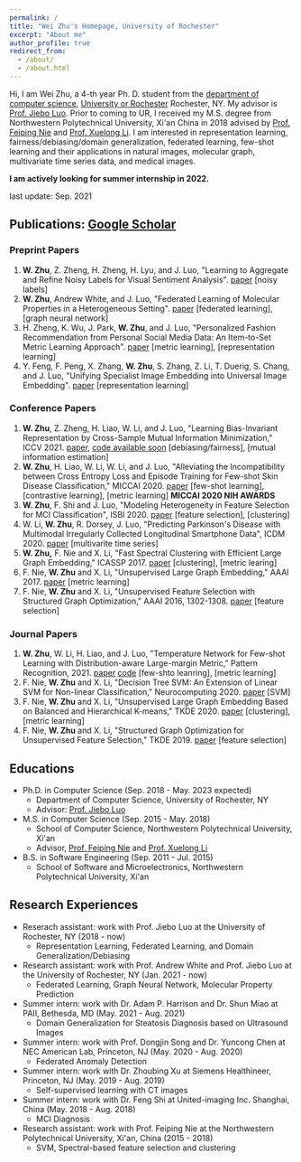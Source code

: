 ```yaml
---
permalink: /
title: "Wei Zhu's Homepage, University of Rochester"
excerpt: "About me"
author_profile: true
redirect_from: 
  - /about/
  - /about.html
---
```


Hi, I am Wei Zhu, a 4-th year Ph. D. student from the [department of computer science](https://www.cs.rochester.edu/), [University or Rochester](https://rochester.edu/) Rochester, NY. My advisor is [Prof. Jiebo Luo](https://www.cs.rochester.edu/u/jluo/). Prior to coming to UR, I received my M.S. degree from Northwestern Polytechnical University, Xi'an China in 2018 advised by [Prof. Feiping Nie](https://scholar.google.com/citations?user=2oB4nAIAAAAJ&hl=en) and [Prof. Xuelong Li](https://scholar.google.com/citations?user=ahUibskAAAAJ&hl=en). I am interested in representation learning, fairness/debiasing/domain generalization, federated learning, few-shot learning and their applications in natural images, molecular graph, multivariate time series data, and medical images. 

**I am actively looking for summer internship in 2022.**

last update: Sep. 2021

## Publications: [Google Scholar](https://scholar.google.com/citations?user=pCIsMQIAAAAJ&hl=en)

### Preprint Papers
  1. **W. Zhu**, Z. Zheng, H. Zheng, H. Lyu, and J. Luo, "Learning to Aggregate and Refine Noisy Labels for Visual Sentiment Analysis". [paper](https://arxiv.org/pdf/2109.07509.pdf) [noisy labels]
  2.  **W. Zhu**, Andrew White, and J. Luo, "Federated Learning of Molecular Properties in a Heterogeneous Setting". [paper](https://arxiv.org/abs/2109.07258) [federated learning], [graph neural network]
  3. H. Zheng, K. Wu, J. Park, **W. Zhu**, and J. Luo, "Personalized Fashion Recommendation from Personal Social Media Data: An Item-to-Set Metric Learning Approach". [paper](https://arxiv.org/abs/2005.12439) [metric learning], [representation learning]
  4. Y. Feng, F. Peng, X. Zhang, **W. Zhu**, S. Zhang, Z. Li, T. Duerig, S. Chang, and J. Luo, "Unifying Specialist Image Embedding into Universal Image Embedding". [paper](https://arxiv.org/abs/2003.03701) [representation learning]
   
### Conference Papers
  1. **W. Zhu**, Z. Zheng, H. Liao, W. Li, and J. Luo, "Learning Bias-Invariant Representation by Cross-Sample Mutual Information Minimization," ICCV 2021. [paper](https://arxiv.org/pdf/2108.05449.pdf), [code available soon]() [debiasing/fairness], [mutual information estimation] 
  2. **W. Zhu**, H. Liao, W. Li, W. Li, and J. Luo, "Alleviating the Incompatibility between Cross Entropy Loss and Episode Training for Few-shot Skin Disease Classification," MICCAI 2020. [paper](https://arxiv.org/abs/2004.09694) [few-shot learning], [contrastive learning], [metric learning] **MICCAI 2020 NIH AWARDS**
  3. **W. Zhu**, F. Shi and J. Luo, "Modeling Heterogeneity in Feature Selection for MCI Classification", ISBI 2020. [paper](https://ieeexplore.ieee.org/abstract/document/9098725) [feature selection], [clustering]
  4. W. Li, **W. Zhu**, R. Dorsey, J. Luo, "Predicting Parkinson's Disease with Multimodal Irregularly Collected Longitudinal Smartphone Data", ICDM 2020. [paper](https://arxiv.org/abs/2009.11999) [multivarite time series]
  5. **W. Zhu,** F. Nie and X. Li, "Fast Spectral Clustering with Efficient Large Graph Embedding," ICASSP 2017. [paper](https://ieeexplore.ieee.org/abstract/document/7952605) [clustering], [metric learing]
  6. F. Nie, **W. Zhu** and X. Li, "Unsupervised Large Graph Embedding," AAAI 2017. [paper](https://aaai.org/ocs/index.php/AAAI/AAAI17/paper/view/14404/0) [metric learning]
  7. F. Nie, **W. Zhu** and X. Li, "Unsupervised Feature Selection with Structured Graph Optimization," AAAI 2016, 1302-1308. [paper](https://www.aaai.org/ocs/index.php/AAAI/AAAI16/paper/viewPDFInterstitial/12180/11737) [feature selection]
   
### Journal Papers
  1. **W. Zhu**, W. Li, H. Liao, and J. Luo, "Temperature Network for Few-shot Learning with Distribution-aware Large-margin Metric," Pattern Recognition, 2021. [paper](https://www.sciencedirect.com/science/article/abs/pii/S0031320320306002) [code](https://github.com/zwvews/TemperatureNetwork) [few-shto leanring], [metric learning]
  2. F. Nie, **W. Zhu** and X. Li, "Decision Tree SVM: An Extension of Linear SVM for Non-linear Classification," Neurocomputing 2020. [paper](https://www.sciencedirect.com/science/article/abs/pii/S0925231219314304) [SVM]
  3. F. Nie, **W. Zhu** and X. Li, "Unsupervised Large Graph Embedding Based on Balanced and Hierarchical K-means," TKDE 2020. [paper](https://ieeexplore.ieee.org/abstract/document/9109708) [clustering], [metric learning]
  4. F. Nie, **W. Zhu** and X. Li, "Structured Graph Optimization for Unsupervised Feature Selection," TKDE 2019. [paper](https://ieeexplore.ieee.org/abstract/document/8815854) [feature selection]




## Educations
  * Ph.D. in Computer Science (Sep. 2018 - May. 2023 expected)
    * Department of Computer Science, University of Rochester, NY
    * Advisor: [Prof. Jiebo Luo](https://www.cs.rochester.edu/u/jluo/)
  * M.S. in Computer Science (Sep. 2015 - May. 2018)
    * School of Computer Science, Northwestern Polytechnical University, Xi'an
    * Advisor, [Prof. Feiping Nie](https://scholar.google.com/citations?user=2oB4nAIAAAAJ&hl=en) and [Prof. Xuelong Li](https://scholar.google.com/citations?user=ahUibskAAAAJ&hl=en)
  * B.S. in Software Engineering (Sep. 2011 - Jul. 2015)
    * School of Software and Microelectronics, Northwestern Polytechnical University, Xi'an


## Research Experiences
  * Reserach assistant: work with Prof. Jiebo Luo at the University of Rochester, NY (2018 - now)
    * Representation Learning, Federated Learning, and Domain Generalization/Debiasing  
  * Research assistant: work with Prof. Andrew White and Prof. Jiebo Luo at the University of Rochester, NY (Jan. 2021 - now)
    * Federated Learning, Graph Neural Network, Molecular Property Prediction 
  * Summer intern: work with Dr. Adam P. Harrison and Dr. Shun Miao at PAII, Bethesda, MD (May. 2021 - Aug. 2021)
    * Domain Generalization for Steatosis Diagnosis based on Ultrasound Images   
  * Summer intern: work with Prof. Dongjin Song and Dr. Yuncong Chen at NEC American Lab, Princeton, NJ (May. 2020 - Aug. 2020)
    * Federated Anomaly Detection  
  * Summer intern: work with Dr. Zhoubing Xu at Siemens Healthineer, Princeton, NJ (May. 2019 - Aug. 2019)
    * Self-supervised learning with CT images 
  * Summer intern: work with Dr. Feng Shi at United-imaging Inc. Shanghai, China (May. 2018 - Aug. 2018)
    * MCI Diagnosis 
  * Research assistant: work with Prof. Feiping Nie at the Northwestern Polytechnical University, Xi'an, China (2015 - 2018)
    * SVM, Spectral-based feature selection and clustering 
